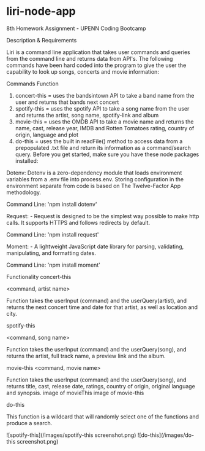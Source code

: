 # liri-node-app
8th Homework Assignment - UPENN Coding Bootcamp

Description & Requirements

Liri is a command line application that takes user commands and queries from the command line and returns data from API's. The following commands have been hard coded into the program to give the user the capability to look up songs, concerts and movie information:

Commands	Function

1. concert-this = uses the bandsintown API to take a band name from the user and returns that bands next concert
2. spotify-this = uses the spotify API to take a song name from the user and returns the artist, song name, spotify-link and album
3. movie-this =	uses the OMDB API to take a movie name and returns the name, cast, release year, IMDB and Rotten Tomatoes rating, country of origin, language and plot
4. do-this = uses the built in readFile() method to access data from a prepopulated .txt file and return its information as a command/search query.
Before you get started, make sure you have these node packages installed:

Dotenv: Dotenv is a zero-dependency module that loads environment variables from a .env file into process.env. Storing configuration in the environment separate from code is based on The Twelve-Factor App methodology.

Command Line: 'npm install dotenv'

Request: - Request is designed to be the simplest way possible to make http calls. It supports HTTPS and follows redirects by default.

Command Line: 'npm install request'

Moment: - A lightweight JavaScript date library for parsing, validating, manipulating, and formatting dates.

Command Line: 'npm install moment'

Functionality
concert-this

<command, artist name>

Function takes the userInput (command) and the userQuery(artist), and returns the next concert time and date for that artist, as well as location and city.

spotify-this

<command, song name>

Function takes the userInput (command) and the userQuery(song), and returns the artist, full track name, a preview link and the album.

movie-this <command, movie name>

Function takes the userInput (command) and the userQuery(song), and returns title, cast, release date, ratings, country of origin, original language and synopsis. image of movieThis image of movie-this

do-this

This function is a wildcard that will randomly select one of the functions and produce a search. 

![spotify-this](/images/spotify-this screenshot.png)
![do-this](/images/do-this screenshot.png)

